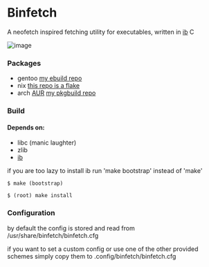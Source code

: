 # Binfetch

A neofetch inspired fetching utility for executables, written in [ib](https://github.com/Nik-Nothing/ibranching) C

![image](https://socki.moe/binfetch.png "img")

### Packages

- gentoo [my ebuild repo](https://github.com/Nik-Nothing/niki-gentoo)
- nix [this repo is a flake](https://github.com/Nik-Nothing/binfetch)
- arch [AUR](https://aur.archlinux.org/packages/binfetch-git) [my pkgbuild repo](https://github.com/Nik-Nothing/niki-pacman)

### Build

#### Depends on:

- libc (manic laughter)
- zlib
- [ib](https://github.com/Nik-Nothing/ibranching)

if you are too lazy to install ib run 'make bootstrap' instead of 'make'

~~~
$ make (bootstrap)
~~~
~~~
$ (root) make install
~~~

### Configuration

by default the config is stored and read from /usr/share/binfetch/binfetch.cfg

if you want to set a custom config or use one of the other provided schemes simply copy them to .config/binfetch/binfetch.cfg
